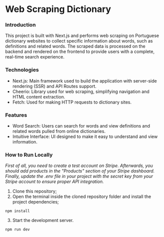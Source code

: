 # Web Scraping Dictionary

### Introduction

This project is built with Next.js and performs web scraping on Portuguese dictionary websites to collect specific information about words, such as definitions and related words. The scraped data is processed on the backend and rendered on the frontend to provide users with a complete, real-time search experience.

### Technologies

- Next.js: Main framework used to build the application with server-side rendering (SSR) and API Routes support.
- Cheerio: Library used for web scraping, simplifying navigation and HTML content extraction.
- Fetch: Used for making HTTP requests to dictionary sites.

### Features

- Word Search: Users can search for words and view definitions and related words pulled from online dictionaries.
- Intuitive Interface: UI designed to make it easy to understand and view information.

### How to Run Locally

*First of all, you need to create a test account on Stripe. Afterwards, you should add products in the "Products" section of your Stripe dashboard. Finally, update the .env file in your project with the secret key from your Stripe account to ensure proper API integration.*

1) Clone this repository;
2) Open the terminal inside the cloned repository folder and install the project dependencies;
```
npm install
```
3) Start the development server.
```
npm run dev
```